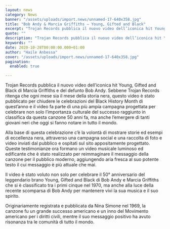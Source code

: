 ```yaml
---
layout: news
category: News
banner: "/assets/uploads/import.news/unnamed-17-640x358.jpg"
title: "Bob Andy & Marcia Griffiths – Young, Gifted and Black"
excerpt: "Trojan Records pubblica il nuovo video dell’iconica hit Young, Gifted and Black di Marcia Griffiths e del defunto Bob Andy. Sebbene Trojan Records ritenga che ogni mese sia il mese della storia nera, questo video è stato pubblicato per chiudere le celebrazioni del Black History Month di quest’anno e il video fa parte di una [&hellip"
quote: ""
description: "Trojan Records pubblica il nuovo video dell’iconica hit Young, Gifted and Black di Marcia Griffiths e del defunto Bob Andy. Sebbene Trojan Records ritenga che ogni mese sia il mese della storia nera, questo video è stato pubblicato per chiudere le celebrazioni del Black History Month di quest’anno e il video fa parte di una [&hellip"
keywords: ""
date: 2020-10-28T00:00:00.000+01:00
author: "Haile Anbessa"
cover: "/assets/uploads/import.news/unnamed-17-640x358.jpg"
pagination:
  enabled: true

---
```


Trojan Records pubblica il nuovo video dell’iconica hit Young, Gifted and Black di Marcia Griffiths e del defunto Bob Andy. Sebbene Trojan Records ritenga che ogni mese sia il mese della storia nera, questo video è stato pubblicato per chiudere le celebrazioni del Black History Month di quest’anno e il video fa parte di una più ampia campagna progettata per celebrare non solo l’importanza culturale del successo raggiunto in classifica da questa canzone 50 anni fa, ma anche l’emergere di tanti giovani neri che oggi si fanno notare in tutto il mondo.

Alla base di questa celebrazione c’è la volontà di mostrare storie ed esempi di eccellenza nera, attraverso una campagna social e una raccolta di foto e video inviati dal pubblico e ospitati sul sito appositamente progettato. Queste testimonianze ora formano un video musicale luminoso ed edificante che è stato realizzato per reimmaginare il messaggio della canzone per il pubblico moderno, aggiungendo aria fresca al suo potente testo il cui messaggio è più attuale che mai.

Il video è stato voluto non solo per celebrare il 50° anniversario del leggendario brano Young, Gifted and Black di Bob Andy e Marcia Griffiths che si è classificato tra i primi cinque nel 1970, ma anche alla luce della recente scomparsa di Bob Andy per mantenere vivi la sua musica e il suo spirito.

Originariamente registrata e pubblicata da Nina Simone nel 1969, la canzone fu un grande successo americano e un inno del Movimento americano per i diritti civili, mentre il suo messaggio positivo ha avuto risonanza tra le comunità di tutto il mondo.